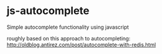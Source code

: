 # js-autocomplete
Simple autocomplete functionality using javascript

roughly based on this approach to autocompleting: http://oldblog.antirez.com/post/autocomplete-with-redis.html
